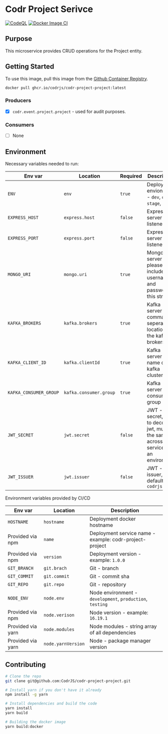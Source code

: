 # Codr Project Serivce

[![CodeQL](https://github.com/CodrJS/codr-project-project/actions/workflows/codeql.yml/badge.svg)](https://github.com/CodrJS/codr-project-project/actions/workflows/codeql.yml)
[![Docker Image CI](https://github.com/CodrJS/codr-project-project/actions/workflows/docker-image.yml/badge.svg)](https://github.com/CodrJS/codr-project-project/actions/workflows/docker-image.yml)

## Purpose

This microservice provides CRUD operations for the Project entity.

## Getting Started

To use this image, pull this image from the [Github Container Registry](https://github.com/CodrJS/codr-project-project/pkgs/container/codr-project-project).

```bash
docker pull ghcr.io/codrjs/codr-project-project:latest
```

### Producers

- [x] `codr.event.project.project` - used for audit purposes.

### Consumers

- [ ] None

## Environment

Necessary variables needed to run:

| Env var                | Location               | Required | Description                                                                             |
| ---------------------- | ---------------------- | -------- | --------------------------------------------------------------------------------------- |
| `ENV`                  | `env`                  | `true`   | Deployment envionment - `dev`, `qa`, `stage`, `prod`                                    |
| `EXPRESS_HOST`         | `express.host`         | `false`  | Express server - listener host                                                          |
| `EXPRESS_PORT`         | `express.port`         | `false`  | Express server - listener port                                                          |
| `MONGO_URI`            | `mongo.uri`            | `true`   | MongoDB - server URL, please include username and password to this string               |
| `KAFKA_BROKERS`        | `kafka.brokers`        | `true`   | Kafka server - comma seperated locations of the kafka brokers                           |
| `KAFKA_CLIENT_ID`      | `kafka.clientId`       | `true`   | Kafka server - name of the kafka cluster                                                |
| `KAFKA_CONSUMER_GROUP` | `kafka.consumer.group` | `true`   | Kafka server - consumer group                                                           |
| `JWT_SECRET`           | `jwt.secret`           | `false`  | JWT - secret, key to decode jwt, must be the same across all services in an environment |
| `JWT_ISSUER`           | `jwt.issuer`           | `false`  | JWT - issuer, default `codrjs.com`                                                      |

Environment variables provided by CI/CD

| Env var           | Location           | Description                                               |
| ----------------- | ------------------ | --------------------------------------------------------- |
| `HOSTNAME`        | `hostname`         | Deployment docker hostname                                |
| Provided via npm  | `name`             | Deployment service name - example: codr-project-project         |
| Provided via npm  | `version`          | Deployment version - example: `1.0.0`                     |
| `GIT_BRANCH`      | `git.brach`        | Git - branch                                              |
| `GIT_COMMIT`      | `git.commit`       | Git - commit sha                                          |
| `GIT_REPO`        | `git.repo`         | Git - repository                                          |
| `NODE_ENV`        | `node.env`         | Node environment - `development`, `production`, `testing` |
| Provided via npm  | `node.verison`     | Node version - example: `16.19.1`                         |
| Provided via yarn | `node.modules`     | Node modules - string array of all dependencies           |
| Provided via yarn | `node.yarnVersion` | Node - package manager version                            |

## Contributing

```bash
# Clone the repo
git clone git@github.com:CodrJS/codr-project-project.git

# Install yarn if you don't have it already
npm install -g yarn

# Install dependencies and build the code
yarn install
yarn build

# Building the docker image
yarn build:docker
```
